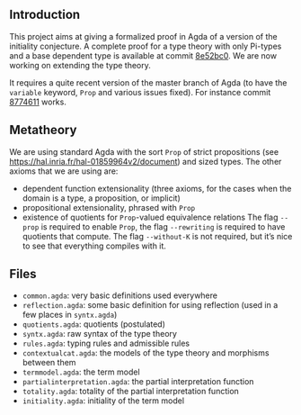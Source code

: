 Introduction
------------

This project aims at giving a formalized proof in Agda of a version of the initiality conjecture. A
complete proof for a type theory with only Pi-types and a base dependent type is available at commit
[8e52bc0](https://github.com/guillaumebrunerie/initiality/commit/8e52bc0b50f3e572d4cd9911889f52ae4ae7d5c9). We are now working on extending the type theory.

It requires a quite recent version of the master branch of Agda (to have the `variable` keyword,
`Prop` and various issues fixed). For instance commit [8774611](https://github.com/agda/agda/commit/87746110983690dc87d8880233334e77aaa2b039) works.

Metatheory
----------

We are using standard Agda with the sort `Prop` of strict propositions
(see https://hal.inria.fr/hal-01859964v2/document) and sized types.
The other axioms that we are using are:
- dependent function extensionality (three axioms, for the cases when the domain is a type, a
  proposition, or implicit)
- propositional extensionality, phrased with `Prop`
- existence of quotients for `Prop`-valued equivalence relations
The flag `--prop` is required to enable `Prop`, the flag `--rewriting` is required to have quotients
that compute. The flag `--without-K` is not required, but it’s nice to see that everything compiles
with it.

Files
-----

- `common.agda`: very basic definitions used everywhere
- `reflection.agda`: some basic definition for using reflection (used in a few places in `syntx.agda`)
- `quotients.agda`: quotients (postulated)
- `syntx.agda`: raw syntax of the type theory
- `rules.agda`: typing rules and admissible rules
- `contextualcat.agda`: the models of the type theory and morphisms between them
- `termmodel.agda`: the term model
- `partialinterpretation.agda`: the partial interpretation function
- `totality.agda`: totality of the partial interpretation function
- `initiality.agda`: initiality of the term model
